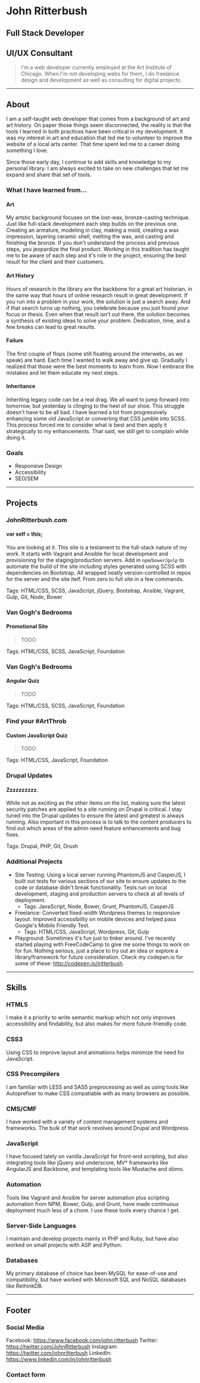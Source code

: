 # John Ritterbush

## Full Stack Developer
## UI/UX Consultant

> I'm a web developer currently employed at the Art Institute of Chicago. When I'm not developing webs for them, I do freelance design and development as well as consulting for digital projects.

- - -

## About

I am a self-taught web developer that comes from a background of art and art history. On paper those things seem disconnected, the reality is that the tools I learned in both practices have been critical in my development. It was my interest in art and education that led me to volunteer to improve the website of a local arts center. That time spent led me to a career doing something I love.

Since those early day, I continue to add skills and knowledge to my personal library. I am always excited to take on new challenges that let me expand and share that set of tools.


### What I have learned from...

#### Art

My artstic background focuses on the lost-wax, bronze-casting technique. Just like full-stack development each step builds on the previous one. Creating an armature, modeling in clay, making a mold, creating a wax impression, layering ceramic shell, melting the wax, and casting and finishing the bronze. If you don't understand the process and previous steps, you jeopardize the final product. Working in this tradition has taught me to be aware of each step and it's role in the project, ensuring the best result for the client and their customers.


#### Art History

Hours of research in the library are the backbone for a great art historian, in the same way that hours of online research result in great development. If you run into a problem in your work, the solution is just a search away. And if that search turns up nothing, you celebrate because you just found your focus or thesis. Even when that result isn't out there, the solution becomes a synthesis of existing ideas to solve your problem. Dedication, time, and a few breaks can lead to great results.


#### Failure

The first couple of flops (some still floating around the interwebs, as we speak) are hard. Each time I wanted to walk away and give up. Gradually I realized that those were the best moments to learn from. Now I embrace the mistakes and let them educate my next steps.

#### Inheritance

Inheriting legacy code can be a real drag. We all want to jump forward into tomorrow, but yesterday is clinging to the heel of our shoe. This struggle doesn't have to be all bad. I have learned a lot from progressively enhancing some old JavaScript or converting that CSS jumble into SCSS. This process forced me to consider what is best and then apply it strategically to my enhancements. That said, we still get to complain while doing it.

### Goals 

* Responsive Design
* Accessibility
* SEO/SEM


- - -


## Projects


### JohnRitterbush.com
#### var self = this;

You are looking at it. This site is a testament to the full-stack nature of my work. It starts with Vagrant and Ansible for local development and provisioning for the staging/production servers. Add in `npm`/`bower`/`gulp` to automate the build of the site including styles generated using SCSS with dependencies on Bootstrap. All wrapped neatly version-controlled in repos for the server and the site itelf. From zero to full site in a few commands.

Tags: HTML/CSS, SCSS, JavaScript, jQuery, Bootstrap, Ansible, Vagrant, Gulp, Git, Node, Bower


### Van Gogh's Bedrooms
#### Promotional Site

> TODO

Tags: HTML/CSS, SCSS, JavaScript, Foundation


### Van Gogh's Bedrooms
#### Angular Quiz

> TODO

Tags: HTML/CSS, SCSS, JavaScript, Foundation


### Find your \#ArtThrob
#### Custom JavaScript Quiz

> TODO

Tags: HTML/CSS, JavaScript, Foundation


### Drupal Updates
#### Zzzzzzzzzz.

While not as exciting as the other items on the list, making sure the latest security patches are applied to a site running on Drupal is critical. I stay tuned into the Drupal updates to ensure the latest and greatest is always running. Also important in this process is to talk to the content producers to find out which areas of the admin need feature enhancements and bug fixes.

Tags: Drupal, PHP, Git, Drush


### Additional Projects

* Site Testing: Using a local server running PhantomJS and CasperJS, I built out tests for various sections of our site to ensure updates to the code or database didn't break functionality. Tests run on local development, staging and production servers to check at all levels of deployment.
  * Tags: JavaScript, Node, Bower, Grunt, PhantomJS, CasperJS
* Freelance: Converted fixed-width Wordpress themes to responsive layout. Improved accessibility on mobile devices and helped pass Google's Mobile Friendly Test.
  * Tags: HTML/CSS, JavaScript, Wordpress, Git, Gulp
* Playground: Sometimes it's fun just to tinker around. I've recently started playing with FreeCodeCamp to give me some things to work on for fun. Nothing serious, just a place to try out an idea or explore a library/framework for future consideration. Check my codepen.io for some of these: http://codepen.io/jritterbush.


- - -


## Skills

### HTML5 

I make it a priority to write semantic markup which not only improves accessibility and findability, but also makes for more future-friendly code.

### CSS3

Using CSS to improve layout and animations helps minimize the need for JavaScript.

### CSS Precompilers

I am familiar with LESS and SASS preprocessing as well as using tools like Autoprefixer to make CSS compatiable with as many browsers as possible.

### CMS/CMF 

I have worked with a variety of content management systems and frameworks. The bulk of that work revolves around Drupal and Wordpress.

### JavaScript

I have focused lately on vanilla JavaScript for front-end scripting, but also integrating tools like jQuery and underscore, MV* frameworks like AngularJS and Backbone, and templating tools like Mustache and dōmo.

### Automation

Tools like Vagrant and Ansible for server automation plus scripting automation from NPM, Bower, Gulp, and Grunt, have made continuous deployment much less of a chore. I use these tools every chance I get.

### Server-Side Languages 

I maintain and develop projects mainly in PHP and Ruby, but have also worked on small projects with ASP and Python.

### Databases

My primary database of choice has been MySQL for ease-of-use and compatibility, but have worked with Microsoft SQL and NoSQL databases like RethinkDB.


- - -

## Footer

### Social Media

Facebook: https://www.facebook.com/john.ritterbush
Twitter: https://twitter.com/JohnRitterbush
Instagram: https://twitter.com/johnritterbush
LinkedIn: https://www.linkedin.com/in/johnritterbush

### Contact form


